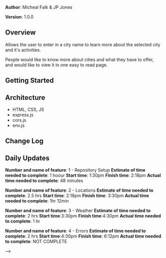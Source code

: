**Author**: Micheal Falk &amp; JP Jones

**Version**: 1.0.0

## Overview

Allows the user to enter in a city name to learn more about the selected city and it's activities.

People would like to know more about cities and what they have to offer, and would like to view it in one easy to read page.

## Getting Started
<!-- What are the steps that a user must take in order to build this app on their own machine and get it running? -->

## Architecture

+ HTML, CSS, JS
+ express.js
+ cors.js
+ env.js
<!-- Provide a detailed description of the application design. What technologies (languages, libraries, etc) you're using, and any other relevant design information. -->

## Change Log
<!-- Use this area to document the iterative changes made to your application as each feature is successfully implemented. Use time stamps. Here's an examples:

01-01-2001 4:59pm - Application now has a fully-functional express server, with a GET route for the location resource.

## Credits and Collaborations
<!-- Give credit (and a link) to other people or resources that helped you build this application. -->

## Daily Updates

**Number and name of feature**: 1 - Repository Setup
**Estimate of time needed to complete**: 1 hoour
**Start time**: 1:30pm
**Finish time**: 2:18pm
**Actual time needed to complete**: 48 minutes

**Number and name of feature**: 2 - Locations
**Estimate of time needed to complete**: 2.5 hrs
**Start time**: 2:18pm
**Finish time**: 3:30pm
**Actual time needed to complete**: 1hr 12min

**Number and name of feature**: 3 - Weather
**Estimate of time needed to complete**: 2 hrs
**Start time**:3:30pm
**Finish time**:4:30pm
**Actual time needed to complete**: 1 hr

**Number and name of feature**: 4 - Errors
**Estimate of time needed to complete**: 2 hrs
**Start time**:4:30pm
**Finish time**: 6:12pm
**Actual time needed to complete**: NOT COMPLETE



-->
